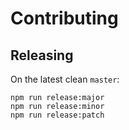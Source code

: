 # Contributing

## Releasing

On the latest clean `master`:

```
npm run release:major
npm run release:minor
npm run release:patch
```

